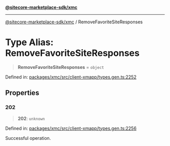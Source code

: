 [**@sitecore-marketplace-sdk/xmc**](../README.md)

***

[@sitecore-marketplace-sdk/xmc](../README.md) / RemoveFavoriteSiteResponses

# Type Alias: RemoveFavoriteSiteResponses

> **RemoveFavoriteSiteResponses** = `object`

Defined in: [packages/xmc/src/client-xmapp/types.gen.ts:2252](https://github.com/Sitecore/sitecore-marketplace-sdk/blob/e87783cce9f115393973a45e109d17b99bf1df7e/packages/xmc/src/client-xmapp/types.gen.ts#L2252)

## Properties

### 202

> **202**: `unknown`

Defined in: [packages/xmc/src/client-xmapp/types.gen.ts:2256](https://github.com/Sitecore/sitecore-marketplace-sdk/blob/e87783cce9f115393973a45e109d17b99bf1df7e/packages/xmc/src/client-xmapp/types.gen.ts#L2256)

Successful operation.
